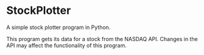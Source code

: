# StockPlotter
A simple stock plotter program in Python.

This program gets its data for a stock from the NASDAQ API. Changes in the API may affect the functionality of this program.
